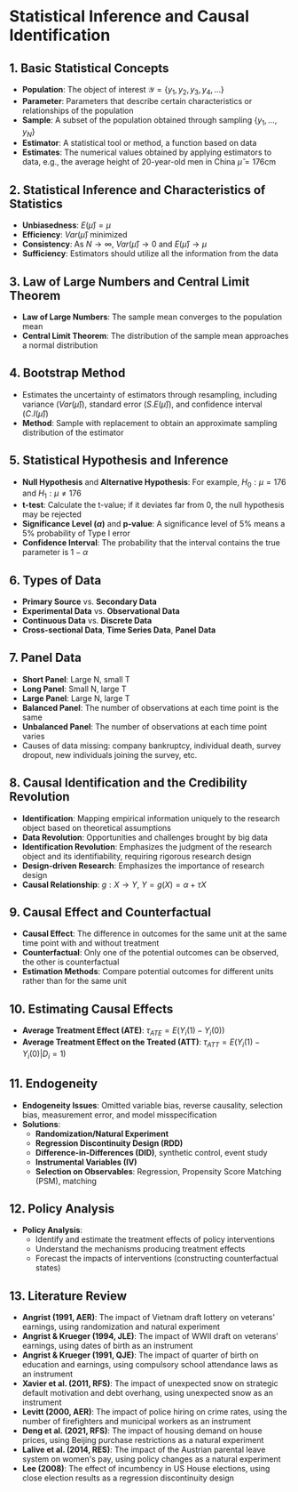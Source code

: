# Statistical Inference and Causal Identification

## 1. Basic Statistical Concepts

- **Population**: The object of interest $\mathcal{Y} = \{y_1, y_2, y_3, y_4, \dots\}$
- **Parameter**: Parameters that describe certain characteristics or relationships of the population
- **Sample**: A subset of the population obtained through sampling $\{y_1, \dots, y_N\}$
- **Estimator**: A statistical tool or method, a function based on data
- **Estimates**: The numerical values obtained by applying estimators to data, e.g., the average height of 20-year-old men in China $\hat{\mu} = 176 \text{cm}$

## 2. Statistical Inference and Characteristics of Statistics

- **Unbiasedness**: $E(\hat{\mu}) = \mu$
- **Efficiency**: $Var(\hat{\mu})$ minimized
- **Consistency**: As $N \to \infty$, $Var(\hat{\mu}) \to 0$ and $E(\hat{\mu}) \to \mu$
- **Sufficiency**: Estimators should utilize all the information from the data

## 3. Law of Large Numbers and Central Limit Theorem

- **Law of Large Numbers**: The sample mean converges to the population mean
- **Central Limit Theorem**: The distribution of the sample mean approaches a normal distribution

## 4. Bootstrap Method

- Estimates the uncertainty of estimators through resampling, including variance ($Var(\hat{\mu})$), standard error ($S.E(\hat{\mu})$), and confidence interval ($C.I(\hat{\mu})$)
- **Method**: Sample with replacement to obtain an approximate sampling distribution of the estimator

## 5. Statistical Hypothesis and Inference

- **Null Hypothesis** and **Alternative Hypothesis**: For example, $H_0: \mu = 176$ and $H_1: \mu \ne 176$
- **t-test**: Calculate the t-value; if it deviates far from 0, the null hypothesis may be rejected
- **Significance Level ($\alpha$)** and **p-value**: A significance level of 5% means a 5% probability of Type I error
- **Confidence Interval**: The probability that the interval contains the true parameter is $1 - \alpha$

## 6. Types of Data

- **Primary Source** vs. **Secondary Data**
- **Experimental Data** vs. **Observational Data**
- **Continuous Data** vs. **Discrete Data**
- **Cross-sectional Data**, **Time Series Data**, **Panel Data**

## 7. Panel Data

- **Short Panel**: Large N, small T
- **Long Panel**: Small N, large T
- **Large Panel**: Large N, large T
- **Balanced Panel**: The number of observations at each time point is the same
- **Unbalanced Panel**: The number of observations at each time point varies
- Causes of data missing: company bankruptcy, individual death, survey dropout, new individuals joining the survey, etc.

## 8. Causal Identification and the Credibility Revolution

- **Identification**: Mapping empirical information uniquely to the research object based on theoretical assumptions
- **Data Revolution**: Opportunities and challenges brought by big data
- **Identification Revolution**: Emphasizes the judgment of the research object and its identifiability, requiring rigorous research design
- **Design-driven Research**: Emphasizes the importance of research design
- **Causal Relationship**: $g: X \to Y$, $Y = g(X) = \alpha + \tau X$

## 9. Causal Effect and Counterfactual

- **Causal Effect**: The difference in outcomes for the same unit at the same time point with and without treatment
- **Counterfactual**: Only one of the potential outcomes can be observed, the other is counterfactual
- **Estimation Methods**: Compare potential outcomes for different units rather than for the same unit

## 10. Estimating Causal Effects

- **Average Treatment Effect (ATE)**: $\tau_{ATE} = E(Y_i(1) - Y_i(0))$
- **Average Treatment Effect on the Treated (ATT)**: $\tau_{ATT} = E(Y_i(1) - Y_i(0) | D_i = 1)$

## 11. Endogeneity

- **Endogeneity Issues**: Omitted variable bias, reverse causality, selection bias, measurement error, and model misspecification
- **Solutions**:
  - **Randomization/Natural Experiment**
  - **Regression Discontinuity Design (RDD)**
  - **Difference-in-Differences (DID)**, synthetic control, event study
  - **Instrumental Variables (IV)**
  - **Selection on Observables**: Regression, Propensity Score Matching (PSM), matching

## 12. Policy Analysis

- **Policy Analysis**:
  - Identify and estimate the treatment effects of policy interventions
  - Understand the mechanisms producing treatment effects
  - Forecast the impacts of interventions (constructing counterfactual states)

## 13. Literature Review

- **Angrist (1991, AER)**: The impact of Vietnam draft lottery on veterans' earnings, using randomization and natural experiment
- **Angrist & Krueger (1994, JLE)**: The impact of WWII draft on veterans' earnings, using dates of birth as an instrument
- **Angrist & Krueger (1991, QJE)**: The impact of quarter of birth on education and earnings, using compulsory school attendance laws as an instrument
- **Xavier et al. (2011, RFS)**: The impact of unexpected snow on strategic default motivation and debt overhang, using unexpected snow as an instrument
- **Levitt (2000, AER)**: The impact of police hiring on crime rates, using the number of firefighters and municipal workers as an instrument
- **Deng et al. (2021, RFS)**: The impact of housing demand on house prices, using Beijing purchase restrictions as a natural experiment
- **Lalive et al. (2014, RES)**: The impact of the Austrian parental leave system on women's pay, using policy changes as a natural experiment
- **Lee (2008)**: The effect of incumbency in US House elections, using close election results as a regression discontinuity design
